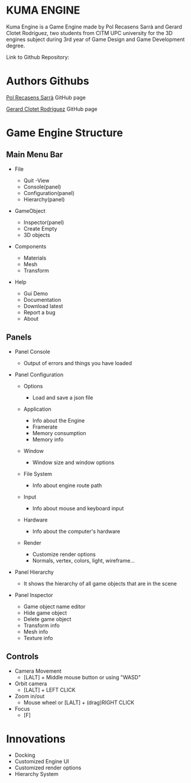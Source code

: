 # KUMA ENGINE

Kuma Engine is a Game Engine made by Pol Recasens Sarrà and Gerard Clotet Rodríguez,
two students from CITM UPC university for the 3D engines subject during 3rd year of Game Design and Game Development degree.

Link to Github Repository:

# Authors Githubs
[Pol Recasens Sarrà](https://github.com/PolRecasensSarra) GitHub page

[Gerard Clotet Rodríguez](https://github.com/GerardClotet) GitHub page

# Game Engine Structure

## Main Menu Bar
- File
	- Quit
-View
	- Console(panel)
	- Configuration(panel)
	- Hierarchy(panel)
- GameObject
	- Inspector(panel)
	- Create Empty
	- 3D objects
	
- Components
	- Materials
	- Mesh
	- Transform
- Help
	- Gui Demo
	- Documentation
	- Download latest
	- Report a bug
	- About
  
 ## Panels
  - Panel Console
    - Output of errors and things you have loaded
  
  - Panel Configuration
    - Options
      - Load and save a json file
      
    - Application 
      - Info about the Engine
      - Framerate
      - Memory consumption
      - Memory info
      
    - Window
      - Window size and window options
      
    - File System
       - Info about engine route path
       
    - Input
      - Info about mouse and keyboard input
      
    - Hardware
      - Info about the computer's hardware
      
    - Render
      - Customize render options
      - Normals, vertex, colors, light, wireframe...
  
  - Panel Hierarchy
    - It shows the hierarchy of all game objects that are in the scene
  
  - Panel Inspector
    - Game object name editor
    - Hide game object
    - Delete game object
    - Transform info
    - Mesh info
    - Texture info

## Controls
- Camera Movement
	- [LALT] + Middle mouse button or using "WASD"
- Orbit camera
	- [LALT]	+ LEFT CLICK
- Zoom in/out
	- Mouse wheel or [LALT] + (drag)RIGHT CLICK
- Focus
	- [F]


# Innovations
- Docking
- Customized Engine UI
- Customized render options
- Hierarchy System 
